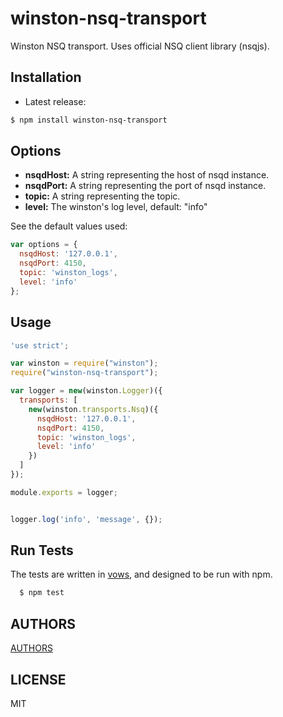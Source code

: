 winston-nsq-transport
=================

Winston NSQ transport. Uses official NSQ client library (nsqjs).

## Installation

  - Latest release:

  ``` bash
  $ npm install winston-nsq-transport
  ```


## Options

* __nsqdHost:__ A string representing the host of nsqd instance.
* __nsqdPort:__ A string representing the port of nsqd instance.
* __topic:__ A string representing the topic.
* __level:__ The winston's log level, default: "info"

See the default values used:

``` js
var options = {
  nsqdHost: '127.0.0.1',
  nsqdPort: 4150,
  topic: 'winston_logs',
  level: 'info'
};
```

## Usage 


``` js
'use strict';

var winston = require("winston");
require("winston-nsq-transport");

var logger = new(winston.Logger)({
  transports: [
    new(winston.transports.Nsq)({
      nsqdHost: '127.0.0.1',
      nsqdPort: 4150,
      topic: 'winston_logs',
      level: 'info'
    })
  ]
});

module.exports = logger;
```


``` js

logger.log('info', 'message', {});

```

## Run Tests

The tests are written in [vows][0], and designed to be run with npm.

``` bash
  $ npm test
```

## AUTHORS

[AUTHORS](https://github.com/nololabout/winston-nsq-transport/blob/master/AUTHORS)

## LICENSE

MIT

[0]: http://vowsjs.org